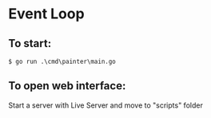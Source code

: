 # Event Loop
## To start:
```
$ go run .\cmd\painter\main.go
```
## To open web interface:
Start a server with Live Server and move to "scripts" folder